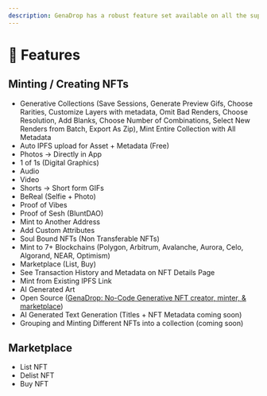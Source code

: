 ```yaml
---
description: GenaDrop has a robust feature set available on all the supported blockchains.
---
```


# 💅 Features

## Minting / Creating NFTs

* Generative Collections (Save Sessions, Generate Preview Gifs, Choose Rarities, Customize Layers with metadata, Omit Bad Renders, Choose Resolution, Add Blanks, Choose Number of Combinations, Select New Renders from Batch, Export As Zip), Mint Entire Collection with All Metadata
* Auto IPFS upload for Asset + Metadata (Free)
* Photos → Directly in App
* 1 of 1s (Digital Graphics)
* Audio
* Video
* Shorts → Short form GIFs
* BeReal (Selfie + Photo)
* Proof of Vibes
* Proof of Sesh (BluntDAO)
* Mint to Another Address
* Add Custom Attributes
* Soul Bound NFTs (Non Transferable NFTs)
* Mint to 7+ Blockchains (Polygon, Arbitrum, Avalanche, Aurora, Celo, Algorand, NEAR, Optimism)
* Marketplace (List, Buy)
* See Transaction History and Metadata on NFT Details Page
* Mint from Existing IPFS Link
* AI Generated Art
* Open Source ([GenaDrop: No-Code Generative NFT creator, minter, & marketplace](http://genadrop.io/github))
* AI Generated Text Generation (Titles + NFT Metadata coming soon)
* Grouping and Minting Different NFTs into a collection (coming soon)

## Marketplace

* List NFT
* Delist NFT
* Buy NFT
